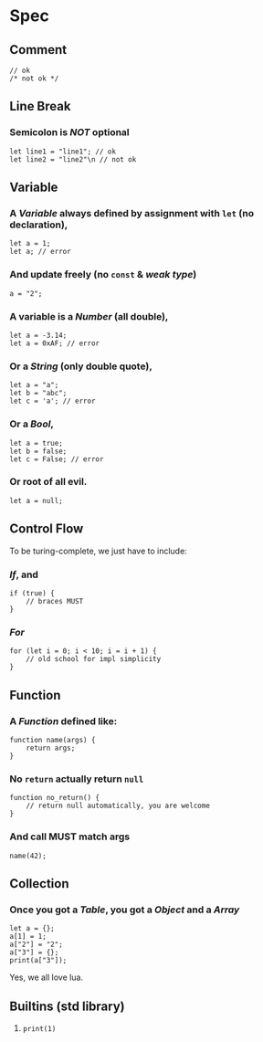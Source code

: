 # Spec

## Comment

```
// ok
/* not ok */
```

## Line Break

### Semicolon is *NOT* optional 

```
let line1 = "line1"; // ok
let line2 = "line2"\n // not ok
```

## Variable

### A *Variable* always defined by assignment with `let` (no declaration),

```
let a = 1;
let a; // error
```

### And update freely (no `const` & *weak type*)

```
a = "2";
```

### A variable is a *Number* (all double),

```
let a = -3.14;
let a = 0xAF; // error
```

### Or a *String* (only double quote),

```
let a = "a";
let b = "abc";
let c = 'a'; // error
```

### Or a *Bool*,

```
let a = true; 
let b = false;
let c = False; // error
```

### Or root of all evil.

```
let a = null;
```

## Control Flow

To be turing-complete, we just have to include:

### *If*, and

```
if (true) {
    // braces MUST
}
```

### *For*

```
for (let i = 0; i < 10; i = i + 1) {
    // old school for impl simplicity
}
```

## Function

### A *Function* defined like:

```
function name(args) {
    return args;
}
```

### No `return` actually return `null`

```
function no_return() {
    // return null automatically, you are welcome
}
```

### And call MUST match args

```
name(42);
```

## Collection

### Once you got a *Table*, you got a *Object* and a *Array*

```
let a = {};
a[1] = 1;
a["2"] = "2";
a["3"] = {};
print(a["3"]);
```

Yes, we all love lua.

## Builtins (std library)

1. `print(1)`